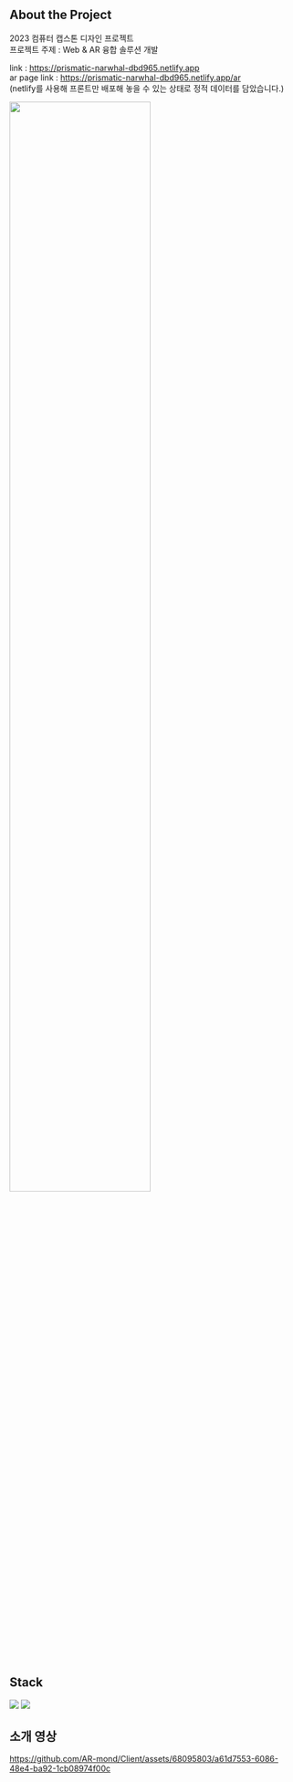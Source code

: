 ## About the Project

2023 컴퓨터 캡스톤 디자인 프로젝트  
프로젝트 주제 : Web & AR 융합 솔루션 개발

link : https://prismatic-narwhal-dbd965.netlify.app   
ar page link : https://prismatic-narwhal-dbd965.netlify.app/ar   
(netlify를 사용해 프론트만 배포해 놓을 수 있는 상태로 정적 데이터를 담았습니다.)

<img width="70%" src="https://github.com/AR-mond/Client/assets/68095803/7180f5b6-3aa0-4cd0-8331-00fb1f7e738f">

## Stack

<img src="https://img.shields.io/badge/react-61DAFB?style=for-the-badge&logo=react&logoColor=black"> <img src="https://img.shields.io/badge/javascript-F7DF1E?style=for-the-badge&logo=javascript&logoColor=black">

## 소개 영상
https://github.com/AR-mond/Client/assets/68095803/a61d7553-6086-48e4-ba92-1cb08974f00c
